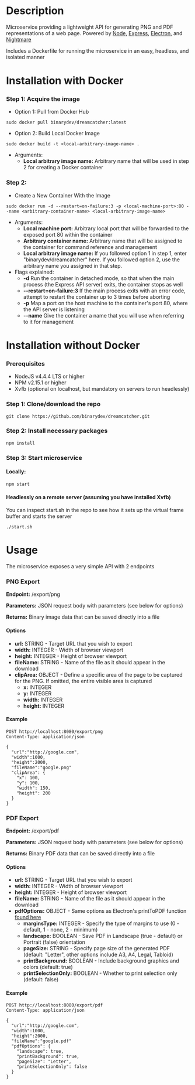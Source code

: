 # Description

Microservice providing a lightweight API for generating PNG and PDF representations of a web page. Powered by [Node](https://nodejs.org/en/), [Express](https://expressjs.com/), [Electron](http://electron.atom.io/), and [Nightmare](http://www.nightmarejs.org/)

Includes a Dockerfile for running the microservice in an easy, headless, and isolated manner

# Installation with Docker

### Step 1: Acquire the image

- Option 1: Pull from Docker Hub
```
sudo docker pull binarydev/dreamcatcher:latest
```

- Option 2: Build Local Docker Image
```
sudo docker build -t <local-arbitrary-image-name> .
```
* Arguments:
  * **Local arbitrary image name:** Arbitrary name that will be used in step 2 for creating a Docker container

### Step 2: 

- Create a New Container With the Image
```
sudo docker run -d --restart=on-failure:3 -p <local-machine-port>:80 --name <arbitrary-container-name> <local-arbitrary-image-name>
```
* Arguments:
  * **Local machine port:** Arbitrary local port that will be forwarded to the exposed port 80 within the container
  * **Arbitrary container name:** Arbitrary name that will be assigned to the container for command reference and management
  * **Local arbitrary image name:** If you followed option 1 in step 1, enter "binarydev/dreamcatcher" here. If you followed option 2, use the arbitrary name you assigned in that step.
* Flags explained:
  * **-d** Run the container in detached mode, so that when the main process (the Express API server) exits, the container stops as well
  * **--restart=on-failure:3** If the main process exits with an error code, attempt to restart the container up to 3 times before aborting
  * **-p** Map a port on the host machine to the container's port 80, where the API server is listening
  * **--name** Give the container a name that you will use when referring to it for management

# Installation without Docker

### Prerequisites

- NodeJS v4.4.4 LTS or higher
- NPM v2.15.1 or higher
- Xvfb (optional on localhost, but mandatory on servers to run headlessly)

### Step 1: Clone/download the repo

```
git clone https://github.com/binarydev/dreamcatcher.git
```

### Step 2: Install necessary packages
```
npm install
```

### Step 3: Start microservice
#### Locally:
```
npm start
```

#### Headlessly on a remote server (assuming you have installed Xvfb)
You can inspect start.sh in the repo to see how it sets up the virtual frame buffer and starts the server
```
./start.sh 
```

# Usage

The microservice exposes a very simple API with 2 endpoints

### PNG Export

**Endpoint:** /export/png

**Parameters:** JSON request body with parameters (see below for options)

**Returns:** Binary image data that can be saved directly into a file

#### Options

- **url:** STRING - Target URL that you wish to export
- **width:** INTEGER - Width of browser viewport
- **height:** INTEGER - Height of browser viewport
- **fileName:** STRING - Name of the file as it should appear in the download
- **clipArea:** OBJECT - Define a specific area of the page to be captured for the PNG. If omitted, the entire visible area is captured
  - **x:** INTEGER
  - **y:** INTEGER
  - **width:** INTEGER
  - **height:** INTEGER

#### Example

```
POST http://localhost:8080/export/png
Content-Type: application/json

{ 
  "url":"http://google.com",
  "width":1000,
  "height":2000,
  "fileName":"google.png"
  "clipArea": { 
    "x": 100,
    "y": 100,
    "width": 150,
    "height": 200
  }
}
```


### PDF Export

**Endpoint:** /export/pdf

**Parameters:** JSON request body with parameters (see below for options)

**Returns:** Binary PDF data that can be saved directly into a file

#### Options

- **url:** STRING - Target URL that you wish to export
- **width:** INTEGER - Width of browser viewport
- **height:** INTEGER - Height of browser viewport
- **fileName:** STRING - Name of the file as it should appear in the download
- **pdfOptions:** OBJECT - Same options as Electron's printToPDF function [found here](https://github.com/electron/electron/blob/v0.35.2/docs/api/web-contents.md#webcontentsprinttopdfoptions-callback)
  - **marginsType:** INTEGER - Specify the type of margins to use (0 - default, 1 - none, 2 - minimum)
  - **landscape:** BOOLEAN - Save PDF in Landscape (true - default) or Portrait (false) orientation
  - **pageSize:** STRING - Specify page size of the generated PDF (default: "Letter", other options include A3, A4, Legal, Tabloid)
  - **printBackground:** BOOLEAN - Include background graphics and colors (default: true)
  - **printSelectionOnly:** BOOLEAN - Whether to print selection only (default: false)

#### Example

```
POST http://localhost:8080/export/pdf
Content-Type: application/json

{ 
  "url":"http://google.com",
  "width":1000,
  "height":2000,
  "fileName":"google.pdf"
  "pdfOptions": {
    "landscape": true, 
    "printBackground": true,
    "pageSize": "Letter",
    "printSelectionOnly": false
  }
}
```